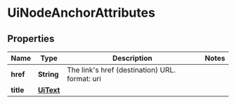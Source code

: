 

# UiNodeAnchorAttributes


## Properties

Name | Type | Description | Notes
------------ | ------------- | ------------- | -------------
**href** | **String** | The link&#39;s href (destination) URL.  format: uri | 
**title** | [**UiText**](UiText.md) |  | 



